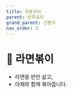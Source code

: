```yaml
---
title: 쥐포구이
parent: 안주요리
grand_parent: 간편식
nav_order: 2
---
```


# 🍝 라면볶이

- 라면을 반만 삶고,  
- 야채와 함께 볶아줍니다.
